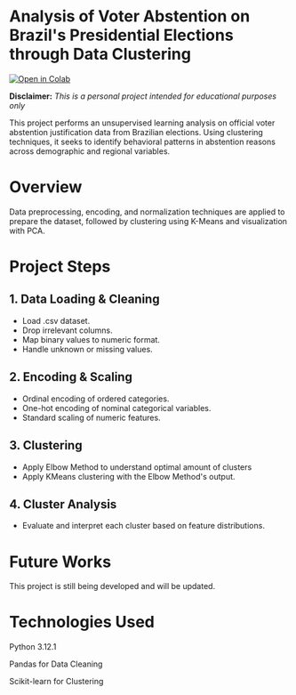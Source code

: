# **Analysis of Voter Abstention on Brazil's Presidential Elections through Data Clustering**

[![Open in Colab](https://colab.research.google.com/assets/colab-badge.svg)](https://colab.research.google.com/github/heitornolla/voter-absention-clustering/blob/main/jupyter-notebook/notebook.ipynb)

**Disclaimer:** _This is a personal project intended for educational purposes only_

This project performs an unsupervised learning analysis on official voter abstention justification data from Brazilian elections. Using clustering techniques, it seeks to identify behavioral patterns in abstention reasons across demographic and regional variables.

# Overview

Data preprocessing, encoding, and normalization techniques are applied to prepare the dataset, followed by clustering using K-Means and visualization with PCA. 

# Project Steps

## 1. **Data Loading & Cleaning**
   - Load .csv dataset.
   - Drop irrelevant columns.
   - Map binary values to numeric format.
   - Handle unknown or missing values.

## 2. **Encoding & Scaling**
   - Ordinal encoding of ordered categories.
   - One-hot encoding of nominal categorical variables.
   - Standard scaling of numeric features.

## 3. **Clustering**
   - Apply Elbow Method to understand optimal amount of clusters
   - Apply KMeans clustering with the Elbow Method's output.

## 4. **Cluster Analysis**
   - Evaluate and interpret each cluster based on feature distributions.


# **Future Works**

This project is still being developed and will be updated.

# **Technologies Used**

Python 3.12.1

Pandas for Data Cleaning

Scikit-learn for Clustering
